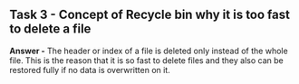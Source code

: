 ## **Task 3 - Concept of Recycle bin why it is too fast to delete a file**

**Answer -** The header or index of a file is deleted only instead of the whole file. This is the reason that it is so fast to delete files and they also can be restored fully if no data is overwritten on it.